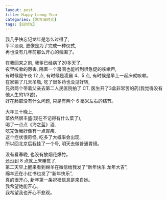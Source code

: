 ```yaml
---
layout: post
title: Happy Lonng Year
categories: [默写旧时光]
tags: [旧时光]
---
```

我几乎快忘记龙年是怎么过得了,   
平平淡淡, 更像是为了完成一种仪式,       
再也没有几年前那么开心的氛围了。  

在我回来之前, 我爹已经病了20多天了,   
夜里咳嗽的厉害, 隔着一个房间也能听到很急促的咳嗽声,   
有时候是午夜 12 点, 有时候是凌晨 4、5 点, 有时候是早上一起床就咳嗽。  
在家输了几天吊瓶, 吃了很多药也没见好转,   
兄弟两个带着父亲去第二人民医院拍了 CT, 医生开了3盒非常苦的药(我觉得没有他人生的1/3苦)。  
好在肺部没有什么问题, 只是有两个 6 毫米左右的结节。  

大年三十晚上,   
菜依然很丰盛(现在不记得有什么菜了),   
喝了一点点《海之蓝》酒,  
吃完饭我好像有一点胃疼,   
这个症状很奇怪, 吃多了大概率会出现,   
所以回北京后我挂了一个号, 明天去做普通胃镜。  


没有看春晚, 也没有放烟花爆竹。  
还没到 8 点就上床睡觉了,   
第二天早上醒来看到绵羊在微信给我发了“新年快乐 龙年大吉”,   
绵羊还在小红书也发了“新年快乐”,  
真的很开心, 新年第一条祝福信息是来自她。   
我希望她能开心。   
我希望我也开心不悲观。   

